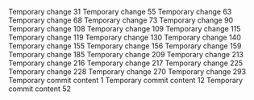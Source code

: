 Temporary change 31
Temporary change 55
Temporary change 63
Temporary change 68
Temporary change 73
Temporary change 90
Temporary change 108
Temporary change 109
Temporary change 115
Temporary change 119
Temporary change 130
Temporary change 140
Temporary change 155
Temporary change 156
Temporary change 159
Temporary change 185
Temporary change 209
Temporary change 213
Temporary change 216
Temporary change 217
Temporary change 225
Temporary change 228
Temporary change 270
Temporary change 293
Temporary commit content 1
Temporary commit content 12
Temporary commit content 52
